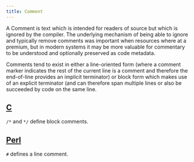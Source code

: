 ```yaml
---
title: Comment
---
```


A Comment is text which is intended for readers of source but which is
ignored by the compiler. The underlying mechanism of being able to ignore
and typically remove comments was important when resources where at a
premium, but in modern systems it may be more valuable for commentary
to be understood and optionally preserved as code metadata.

Comments tend to exist in either a line-oriented form
(where a comment marker indicates the rest of the current line
is a comment and therefore the end-of-line provides an
implicit terminator) or block form which makes use of
an explicit terminator (and can therefore span multiple
lines or also be succeeded by code on the same line.

## [C](c)

`/*` and `*/` define block comments.

## [Perl](perl)

`#` defines a line comment.
